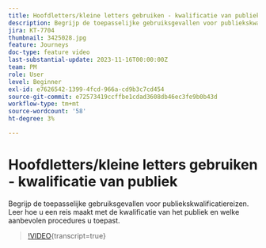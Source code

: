 ```yaml
---
title: Hoofdletters/kleine letters gebruiken - kwalificatie van publiek
description: Begrijp de toepasselijke gebruiksgevallen voor publiekskwalificatiereizen. Leer hoe u een reis maakt met de kwalificatie van het publiek en welke aanbevolen procedures u toepast.
jira: KT-7704
thumbnail: 3425028.jpg
feature: Journeys
doc-type: feature video
last-substantial-update: 2023-11-16T00:00:00Z
team: PM
role: User
level: Beginner
exl-id: e7626542-1399-4fcd-966a-cd9b3c7cd454
source-git-commit: e72573419ccffbe1cdad3608db46ec3fe9b0b43d
workflow-type: tm+mt
source-wordcount: '58'
ht-degree: 3%

---
```


# Hoofdletters/kleine letters gebruiken - kwalificatie van publiek

Begrijp de toepasselijke gebruiksgevallen voor publiekskwalificatiereizen. Leer hoe u een reis maakt met de kwalificatie van het publiek en welke aanbevolen procedures u toepast.

>[!VIDEO](https://video.tv.adobe.com/v/3425028?quality=12&learn=on){transcript=true}
